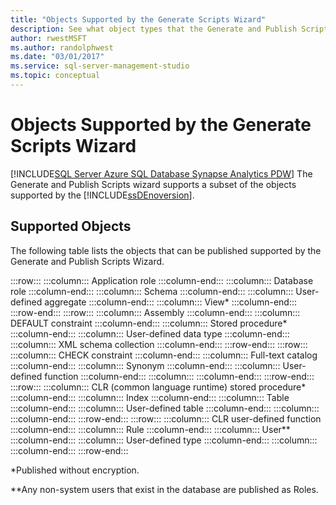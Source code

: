 ```yaml
---
title: "Objects Supported by the Generate Scripts Wizard"
description: See what object types that the Generate and Publish Scripts Wizard can help you publish.
author: rwestMSFT
ms.author: randolphwest
ms.date: "03/01/2017"
ms.service: sql-server-management-studio
ms.topic: conceptual
---
```

# Objects Supported by the Generate Scripts Wizard
[!INCLUDE[SQL Server Azure SQL Database Synapse Analytics PDW](../includes/applies-to-version/sql-asdb-asdbmi-asa-pdw.md)]
  The Generate and Publish Scripts wizard supports a subset of the objects supported by the [!INCLUDE[ssDEnoversion](../includes/ssdenoversion-md.md)].  
  
## Supported Objects  
 The following table lists the objects that can be published supported by the Generate and Publish Scripts Wizard.  
  
:::row:::
    :::column:::
        Application role
    :::column-end:::
    :::column:::
        Database role
    :::column-end:::
    :::column:::
        Schema
    :::column-end:::
    :::column:::
        User-defined aggregate
    :::column-end:::
    :::column:::
        View*
    :::column-end:::
:::row-end:::
:::row:::
    :::column:::
        Assembly
    :::column-end:::
    :::column:::
        DEFAULT constraint
    :::column-end:::
    :::column:::
        Stored procedure*
    :::column-end:::
    :::column:::
        User-defined data type
    :::column-end:::
    :::column:::
        XML schema collection
    :::column-end:::
:::row-end:::
:::row:::
    :::column:::
        CHECK constraint
    :::column-end:::
    :::column:::
        Full-text catalog
    :::column-end:::
    :::column:::
        Synonym
    :::column-end:::
    :::column:::
        User-defined function
    :::column-end:::
    :::column:::
    :::column-end:::
:::row-end:::
:::row:::
    :::column:::
        CLR (common language runtime) stored procedure*
    :::column-end:::
    :::column:::
        Index
    :::column-end:::
    :::column:::
        Table
    :::column-end:::
    :::column:::
        User-defined table
    :::column-end:::
    :::column:::
    :::column-end:::
:::row-end:::
:::row:::
    :::column:::
        CLR user-defined function
    :::column-end:::
    :::column:::
        Rule
    :::column-end:::
    :::column:::
        User**
    :::column-end:::
    :::column:::
        User-defined type
    :::column-end:::
    :::column:::
    :::column-end:::
:::row-end:::

 *Published without encryption.  
  
 **Any non-system users that exist in the database are published as Roles.  
  
  
